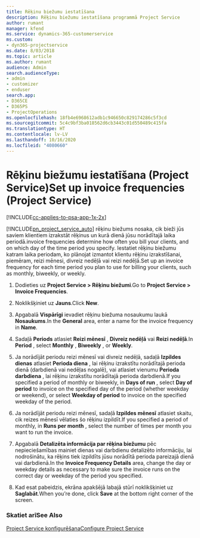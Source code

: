 ```yaml
---
title: Rēķinu biežumu iestatīšana
description: Rēķinu biežumu iestatīšana programmā Project Service
author: rumant
manager: kfend
ms.service: dynamics-365-customerservice
ms.custom:
- dyn365-projectservice
ms.date: 8/03/2018
ms.topic: article
ms.author: rumant
audience: Admin
search.audienceType:
- admin
- customizer
- enduser
search.app:
- D365CE
- D365PS
- ProjectOperations
ms.openlocfilehash: 18fb4e6968612adb1c946650c829174286c5f3cd
ms.sourcegitcommit: 5c4c9bf3ba018562d6cb3443c01d550489c415fa
ms.translationtype: HT
ms.contentlocale: lv-LV
ms.lasthandoff: 10/16/2020
ms.locfileid: "4080660"
---
```

# <a name="set-up-invoice-frequencies-project-service"></a><span data-ttu-id="c80e5-103">Rēķinu biežumu iestatīšana (Project Service)</span><span class="sxs-lookup"><span data-stu-id="c80e5-103">Set up invoice frequencies (Project Service)</span></span>

[!INCLUDE[cc-applies-to-psa-app-1x-2x](../includes/cc-applies-to-psa-app-1x-2x.md)]

[!INCLUDE[pn_project_service_auto](../includes/pn-project-service-auto.md)] <span data-ttu-id="c80e5-104">rēķinu biežums nosaka, cik bieži jūs saviem klientiem izrakstāt rēķinus un kurā dienā jūsu norādītajā laika periodā.</span><span class="sxs-lookup"><span data-stu-id="c80e5-104">invoice frequencies determine how often you bill your clients, and on which day of the time period you specify.</span></span> <span data-ttu-id="c80e5-105">Iestatiet rēķinu biežumu katram laika periodam, ko plānojat izmantot klientu rēķinu izrakstīšanai, piemēram, reizi mēnesi, divreiz nedēļā vai reizi nedēļā.</span><span class="sxs-lookup"><span data-stu-id="c80e5-105">Set up an invoice frequency for each time period you plan to use for billing your clients, such as monthly, biweekly, or weekly.</span></span>  
  
1.  <span data-ttu-id="c80e5-106">Dodieties uz **Project Service > Rēķinu biežumi**.</span><span class="sxs-lookup"><span data-stu-id="c80e5-106">Go to **Project Service > Invoice Frequencies**.</span></span>  
  
2.  <span data-ttu-id="c80e5-107">Noklikšķiniet uz **Jauns**.</span><span class="sxs-lookup"><span data-stu-id="c80e5-107">Click **New**.</span></span>  
  
3.  <span data-ttu-id="c80e5-108">Apgabalā **Vispārīgi** ievadiet rēķinu biežuma nosaukumu laukā **Nosaukums**.</span><span class="sxs-lookup"><span data-stu-id="c80e5-108">In the **General** area, enter a name for the invoice frequency in **Name**.</span></span>  
  
4.  <span data-ttu-id="c80e5-109">Sadaļā **Periods** atlasiet **Reizi mēnesī** , **Divreiz nedēļā** vai **Reizi nedēļā**.</span><span class="sxs-lookup"><span data-stu-id="c80e5-109">In **Period** , select **Monthly** , **Biweekly** , or **Weekly**.</span></span>  
  
5.  <span data-ttu-id="c80e5-110">Ja norādījāt periodu reizi mēnesī vai divreiz nedēļā, sadaļā **Izpildes dienas** atlasiet **Perioda diena** , lai rēķinu izrakstītu norādītajā perioda dienā (darbdienā vai nedēļas nogalē), vai atlasiet vienumu **Perioda darbdiena** , lai rēķinu izrakstītu norādītajā perioda darbdienā.</span><span class="sxs-lookup"><span data-stu-id="c80e5-110">If you specified a period of monthly or biweekly, in **Days of run** , select **Day of period** to invoice on the specified day of the period (whether weekday or weekend), or select **Weekday of period** to invoice on the specified weekday of the period.</span></span>  
  
6.  <span data-ttu-id="c80e5-111">Ja norādījāt periodu reizi mēnesī, sadaļā **Izpildes mēnesī** atlasiet skaitu, cik reizes mēnesī vēlaties šo rēķinu izpildīt.</span><span class="sxs-lookup"><span data-stu-id="c80e5-111">If you specified a period of monthly, in **Runs per month** , select the number of times per month you want to run the invoice.</span></span>  
  
7.  <span data-ttu-id="c80e5-112">Apgabalā **Detalizēta informācija par rēķina biežumu** pēc nepieciešamības mainiet dienas vai darbdienu detalizēto informāciju, lai nodrošinātu, ka rēķins tiek izpildīts jūsu norādītā perioda pareizajā dienā vai darbdienā.</span><span class="sxs-lookup"><span data-stu-id="c80e5-112">In the **Invoice Frequency Details** area, change the day or weekday details as necessary to make sure the invoice runs on the correct day or weekday of the period you specified.</span></span>  
  
8.  <span data-ttu-id="c80e5-113">Kad esat pabeidzis, ekrāna apakšējā labajā stūrī noklikšķiniet uz **Saglabāt**.</span><span class="sxs-lookup"><span data-stu-id="c80e5-113">When you’re done, click **Save** at the bottom right corner of the screen.</span></span>  
  
### <a name="see-also"></a><span data-ttu-id="c80e5-114">Skatiet arī</span><span class="sxs-lookup"><span data-stu-id="c80e5-114">See Also</span></span>  
 [<span data-ttu-id="c80e5-115">Project Service konfigurēšana</span><span class="sxs-lookup"><span data-stu-id="c80e5-115">Configure Project Service</span></span>](../psa/configure.md)
